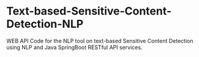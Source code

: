 # Text-based-Sensitive-Content-Detection-NLP
WEB API Code for the NLP tool on text-based Sensitive Content Detection using NLP and Java SpringBoot RESTful API services.
